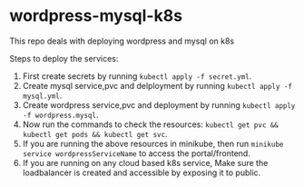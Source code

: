 # wordpress-mysql-k8s
This repo deals with deploying wordpress and mysql on k8s

Steps to deploy the services:
1. First create secrets by running `kubectl apply -f secret.yml`.
2. Create mysql service,pvc and delployment by running `kubectl apply -f mysql.yml`.
3. Create wordpress service,pvc and deployment by running `kubectl apply -f wordpress.mysql`.
4. Now run the commands to check the resources:
  `kubectl get pvc && kubectl get pods && kubectl get svc`.
5. If you are running the above resources in minikube, then run `minikube service wordpressServiceName` to access the portal/frontend.
6. If you are running on any cloud based k8s service, Make sure the loadbalancer is created and accessible by exposing it to public.
